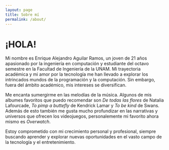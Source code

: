 ```yaml
---
layout: page
title: Sobre mí
permalink: /about/
---
```

# ¡HOLA!
Mi nombre es Enrique Alejandro Aguilar Ramos, un joven de 21 años apasionado por la ingeniería en computación y estudiante del octavo semestre en la Facultad de Ingeniería de la UNAM. Mi trayectoria académica y mi amor por la tecnología me han llevado a explorar los intrincados mundos de la programación y la computación. Sin embargo, fuera del ámbito académico, mis intereses se diversifican. 

Me encanta sumergirme en las melodías de la música. Algunos de mis albumes favoritos que puedo recomendar son *De todas las flores* de Natalia Lafourcade, *To pimp a buttefly* de Kendrick Lamar y *To be kind* de Swans. Además de esto también me gusta mucho profundizar en las narrativas y universos que ofrecen los videojuegos, personalemente mi favorito ahora mismo es *Overwatch*.

Estoy comprometido con mi crecimiento personal y profesional, siempre buscando aprender y explorar nuevas oportunidades en el vasto campo de la tecnología y el entretenimiento.